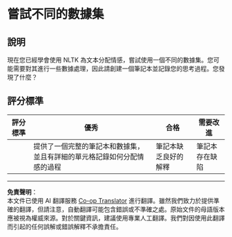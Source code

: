 <!--
CO_OP_TRANSLATOR_METADATA:
{
  "original_hash": "daf144daa552da6a7d442aff6f3e77d8",
  "translation_date": "2025-08-29T22:43:40+00:00",
  "source_file": "6-NLP/5-Hotel-Reviews-2/assignment.md",
  "language_code": "mo"
}
-->
# 嘗試不同的數據集

## 說明

現在您已經學會使用 NLTK 為文本分配情感，嘗試使用一個不同的數據集。您可能需要對其進行一些數據處理，因此請創建一個筆記本並記錄您的思考過程。您發現了什麼？

## 評分標準

| 評分標準 | 優秀                                                                                                         | 合格                                  | 需要改進              |
| -------- | ------------------------------------------------------------------------------------------------------------ | ------------------------------------- | --------------------- |
|          | 提供了一個完整的筆記本和數據集，並且有詳細的單元格記錄如何分配情感的過程                                      | 筆記本缺乏良好的解釋                  | 筆記本存在缺陷        |

---

**免責聲明**：  
本文件已使用 AI 翻譯服務 [Co-op Translator](https://github.com/Azure/co-op-translator) 進行翻譯。雖然我們致力於提供準確的翻譯，但請注意，自動翻譯可能包含錯誤或不準確之處。原始文件的母語版本應被視為權威來源。對於關鍵資訊，建議使用專業人工翻譯。我們對因使用此翻譯而引起的任何誤解或錯誤解釋不承擔責任。